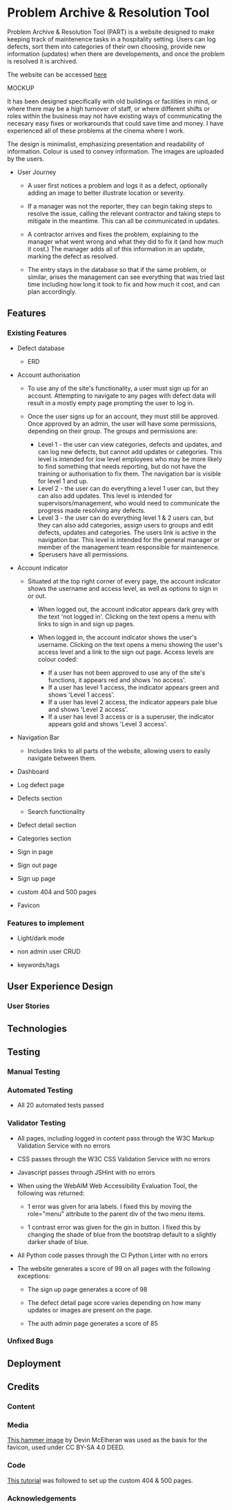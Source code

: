 # Problem Archive & Resolution Tool

Problem Archive & Resolution Tool (PART) is a website designed to make keeping track of maintenence tasks in a hospitality setting. Users can log defects, sort them into categories of their own choosing, provide new information (updates) when there are developements, and once the problem is resolved it is archived.

The website can be accessed [here](https://bb-gp-pp4-part-07cc42d9a56e.herokuapp.com/)

MOCKUP

It has been designed specifically with old buildings or facilities in mind, or where there may be a high turnover of staff, or where different shifts or roles within the business may not have existing ways of communicating the necesary easy fixes or workarounds that could save time and money. I have experienced all of these problems at the cinema where I work.

The design is minimalist, emphasizing presentation and readability of information. Colour is used to convey information. The images are uploaded by the users.

- User Journey

  - A user first notices a problem and logs it as a defect, optionally adding an image to better illustrate location or severity.

  - If a manager was not the reporter, they can begin taking steps to resolve the issue, calling the relevant contractor and taking steps to mitigate in the meantime. This can all be communicated in updates.

  - A contractor arrives and fixes the problem, explaining to the manager what went wrong and what they did to fix it (and how much it cost.) The manager adds all of this information in an update, marking the defect as resolved.

  - The entry stays in the database so that if the same problem, or similar, arises the management can see everything that was tried last time including how long it took to fix and how much it cost, and can plan accordingly.

## Features

### Existing Features

- Defect database

  - ERD

- Account authorisation

  - To use any of the site's functionality, a user must sign up for an account. Attempting to navigate to any pages with defect data will result in a mostly empty page prompting the user to log in.

  - Once the user signs up for an account, they must still be approved. Once approved by an admin, the user will have some permissions, depending on their group. The groups and permissions are:
    - Level 1 - the user can view categories, defects and updates, and can log new defects, but cannot add updates or categories. This level is intended for low level employees who may be more likely to find something that needs reporting, but do not have the training or authorisation to fix them. The navigation bar is visible for level 1 and up.
    - Level 2 - the user can do everything a level 1 user can, but they can also add updates. This level is intended for supervisors/management, who would need to communicate the progress made resolving any defects.
    - Level 3 - the user can do everything level 1 & 2 users can, but they can also add categories, assign users to groups and edit defects, updates and categories. The users link is active in the navigation bar. This level is intended for the general manager or member of the management team responsible for maintenence.
    - Sperusers have all permissions.


- Account indicator

  - Situated at the top right corner of every page, the account indicator shows the username and access level, as well as options to sign in or out.

    - When logged out, the account indicator appears dark grey with the text 'not logged in'. Clicking on the text opens a menu with links to sign in and sign up pages.

    - When logged in, the account indicator shows the user's username. Clicking on the text opens a menu showing the user's access level and a link to the sign out page. Access levels are colour coded:
      - If a user has not been approved to use any of the site's functions, it appears red and shows 'no access'.
      - If a user has level 1 access, the indicator appears green and shows 'Level 1 access'.
      - If a user has level 2 access, the indicator appears pale blue and shows 'Level 2 access'.
      - If a user has level 3 access or is a superuser, the indicator appears gold and shows 'Level 3 access'.

- Navigation Bar

  - Includes links to all parts of the website, allowing users to easily navigate between them.

- Dashboard

- Log defect page

- Defects section

  - Search functionality

- Defect detail section

- Categories section

- Sign in page

- Sign out page

- Sign up page

- custom 404 and 500 pages

- Favicon

### Features to implement

- Light/dark mode

- non admin user CRUD

- keywords/tags

## User Experience Design

### User Stories

## Technologies



## Testing

### Manual Testing

### Automated Testing

- All 20 automated tests passed

### Validator Testing

- All pages, including logged in content pass through the W3C Markup Validation Service with no errors

- CSS passes through the W3C CSS Validation Service with no errors

- Javascript passes through JSHint with no errors

- When using the WebAIM Web Accessibility Evaluation Tool, the following was returned:

  - 1 error was given for aria labels. I fixed this by moving the role="menu" attribute to the parent div of the two menu items.

  - 1 contrast error was given for the gin in button. I fixed this by changing the shade of blue from the bootstrap default to a slightly darker shade of blue.

- All Python code passes through the CI Python Linter with no errors

- The website generates a score of 99 on all pages with the following exceptions:

  - The sign up page generates a score of 98

  - The defect detail page score varies depending on how many updates or images are present on the page.

  - The auth admin page generates a score of 85


### Unfixed Bugs

## Deployment

## Credits

### Content

### Media

[This hammer image](https://commons.wikimedia.org/wiki/File:Hammer_Vector.svg) by Devin McElheran was used as the basis for the favicon, used under CC BY-SA 4.0 DEED.


### Code

[This tutorial](https://www.makeuseof.com/create-custom-404-error-page-django/) was followed to set up the custom 404 & 500 pages.



### Acknowledgements